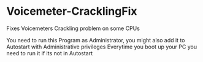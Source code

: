 # Voicemeter-CracklingFix
Fixes Voicemeters Crackling problem on some CPUs

You need to run this Program as Administrator, you might also add it to Autostart with Administrative privileges
Everytime you boot up your PC you need to run it if its not in Autostart
